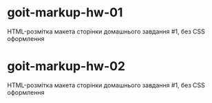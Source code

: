 # goit-markup-hw-01
HTML-розмітка макета сторінки домашнього завдання #1, без CSS оформлення
# goit-markup-hw-02
HTML-розмітка макета сторінки домашнього завдання #1, без CSS оформлення